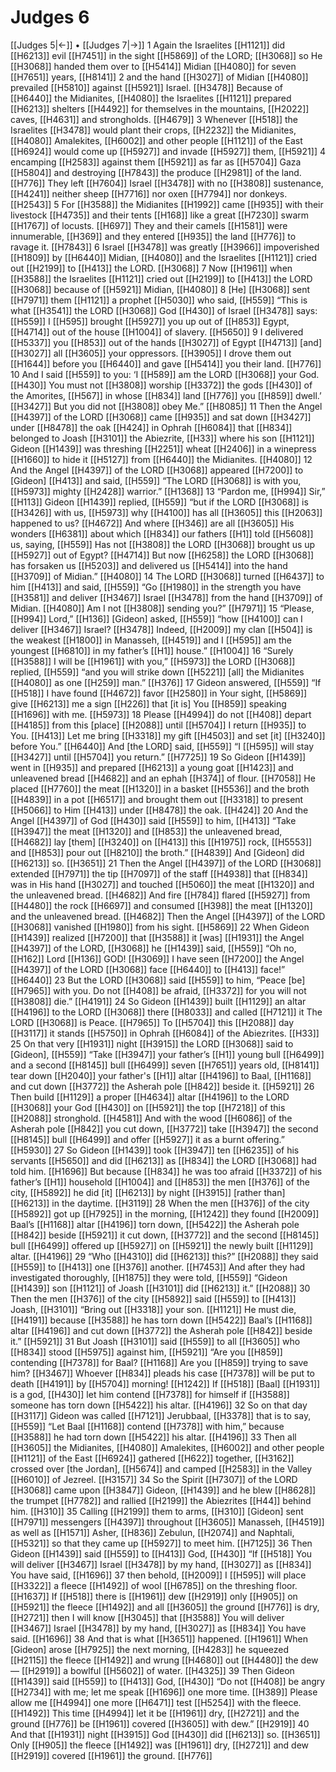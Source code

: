 # Judges 6
[[Judges 5|←]] • [[Judges 7|→]]
1 Again the Israelites [[H1121]] did [[H6213]] evil [[H7451]] in the sight [[H5869]] of the LORD; [[H3068]] so He [[H3068]] handed them over to [[H5414]] Midian [[H4080]] for seven [[H7651]] years, [[H8141]] 
2 and the hand [[H3027]] of Midian [[H4080]] prevailed [[H5810]] against [[H5921]] Israel. [[H3478]] Because of [[H6440]] the Midianites, [[H4080]] the Israelites [[H1121]] prepared [[H6213]] shelters [[H4492]] for themselves  in the mountains, [[H2022]] caves, [[H4631]] and strongholds. [[H4679]] 
3 Whenever [[H518]] the Israelites [[H3478]] would plant their crops, [[H2232]] the Midianites, [[H4080]] Amalekites, [[H6002]] and other people [[H1121]] of the East [[H6924]] would come up [[H5927]] and invade [[H5927]] them, [[H5921]] 
4 encamping [[H2583]] against them [[H5921]] as far as [[H5704]] Gaza [[H5804]] and destroying [[H7843]] the produce [[H2981]] of the land. [[H776]] They left [[H7604]] Israel [[H3478]] with no [[H3808]] sustenance, [[H4241]] neither sheep [[H7716]] nor oxen [[H7794]] nor donkeys. [[H2543]] 
5 For [[H3588]] the Midianites [[H1992]] came [[H935]] with their livestock [[H4735]] and their tents [[H168]] like a great [[H7230]] swarm [[H1767]] of locusts. [[H697]] They and their camels [[H1581]] were innumerable, [[H369]] and they entered [[H935]] the land [[H776]] to ravage it. [[H7843]] 
6 Israel [[H3478]] was greatly [[H3966]] impoverished [[H1809]] by [[H6440]] Midian, [[H4080]] and the Israelites [[H1121]] cried out [[H2199]] to [[H413]] the LORD. [[H3068]] 
7 Now [[H1961]] when [[H3588]] the Israelites [[H1121]] cried out [[H2199]] to [[H413]] the LORD [[H3068]] because of [[H5921]] Midian, [[H4080]] 
8 [He] [[H3068]] sent [[H7971]] them [[H1121]] a prophet [[H5030]] who said, [[H559]] “This is what [[H3541]] the LORD [[H3068]] God [[H430]] of Israel [[H3478]] says: [[H559]] I [[H595]] brought [[H5927]] you up out of [[H853]] Egypt, [[H4714]] out of the house [[H1004]] of slavery. [[H5650]] 
9 I delivered [[H5337]] you [[H853]] out of the hands [[H3027]] of Egypt [[H4713]] [and] [[H3027]] all [[H3605]] your oppressors. [[H3905]] I drove them out [[H1644]] before you [[H6440]] and gave [[H5414]] you  their land. [[H776]] 
10 And I said [[H559]] to you:  ‘I [[H589]] am the LORD [[H3068]] your God. [[H430]] You must not [[H3808]] worship [[H3372]] the gods [[H430]] of the Amorites, [[H567]] in whose [[H834]] land [[H776]] you [[H859]] dwell.’ [[H3427]] But you did not [[H3808]] obey Me.” [[H8085]] 
11 Then the Angel [[H4397]] of the LORD [[H3068]] came [[H935]] and sat down [[H3427]] under [[H8478]] the oak [[H424]] in Ophrah [[H6084]] that [[H834]] belonged to Joash [[H3101]] the Abiezrite, [[H33]] where his son [[H1121]] Gideon [[H1439]] was threshing [[H2251]] wheat [[H2406]] in a winepress [[H1660]] to hide it [[H5127]] from [[H6440]] the Midianites. [[H4080]] 
12 And the Angel [[H4397]] of the LORD [[H3068]] appeared [[H7200]] to [Gideon] [[H413]] and said, [[H559]] “The LORD [[H3068]] is with you, [[H5973]] mighty [[H2428]] warrior.” [[H1368]] 
13 “Pardon me, [[H994]] Sir,” [[H113]] Gideon [[H1439]] replied, [[H559]] “but if the LORD [[H3068]] is [[H3426]] with us, [[H5973]] why [[H4100]] has all [[H3605]] this [[H2063]] happened to us? [[H4672]] And where [[H346]] are all [[H3605]] His wonders [[H6381]] about which [[H834]] our fathers [[H1]] told [[H5608]] us,  saying, [[H559]] Has not [[H3808]] the LORD [[H3068]] brought us up [[H5927]] out of Egypt? [[H4714]] But now [[H6258]] the LORD [[H3068]] has forsaken us [[H5203]] and delivered us [[H5414]] into the hand [[H3709]] of Midian.” [[H4080]] 
14 The LORD [[H3068]] turned [[H6437]] to him [[H413]] and said, [[H559]] “Go [[H1980]] in the strength you have [[H3581]] and deliver [[H3467]] Israel [[H3478]] from the hand [[H3709]] of Midian. [[H4080]] Am I not [[H3808]] sending you?” [[H7971]] 
15 “Please, [[H994]] Lord,” [[H136]] [Gideon] asked, [[H559]] “how [[H4100]] can I deliver [[H3467]] Israel? [[H3478]] Indeed, [[H2009]] my clan [[H504]] is the weakest [[H1800]] in Manasseh, [[H4519]] and I [[H595]] am the youngest [[H6810]] in my father’s [[H1]] house.” [[H1004]] 
16 “Surely [[H3588]] I will be [[H1961]] with you,” [[H5973]] the LORD [[H3068]] replied, [[H559]] “and you will strike down [[H5221]] [all] the Midianites [[H4080]] as one [[H259]] man.” [[H376]] 
17 Gideon answered, [[H559]] “If [[H518]] I have found [[H4672]] favor [[H2580]] in Your sight, [[H5869]] give [[H6213]] me a sign [[H226]] that [it is] You [[H859]] speaking [[H1696]] with me. [[H5973]] 
18 Please [[H4994]] do not [[H408]] depart [[H4185]] from this [place] [[H2088]] until [[H5704]] I return [[H935]] to You. [[H413]] Let me bring [[H3318]] my gift [[H4503]] and set [it] [[H3240]] before You.” [[H6440]] And [the LORD] said, [[H559]] “I [[H595]] will stay [[H3427]] until [[H5704]] you return.” [[H7725]] 
19 So Gideon [[H1439]] went in [[H935]] and prepared [[H6213]] a young goat [[H1423]] and unleavened bread [[H4682]] and an ephah [[H374]] of flour. [[H7058]] He placed [[H7760]] the meat [[H1320]] in a basket [[H5536]] and the broth [[H4839]] in a pot [[H6517]] and brought them out [[H3318]] to present [[H5066]] to Him [[H413]] under [[H8478]] the oak. [[H424]] 
20 And the Angel [[H4397]] of God [[H430]] said [[H559]] to him, [[H413]] “Take [[H3947]] the meat [[H1320]] and [[H853]] the unleavened bread, [[H4682]] lay [them] [[H3240]] on [[H413]] this [[H1975]] rock, [[H5553]] and [[H853]] pour out [[H8210]] the broth.” [[H4839]] And [Gideon] did [[H6213]] so. [[H3651]] 
21 Then the Angel [[H4397]] of the LORD [[H3068]] extended [[H7971]] the tip [[H7097]] of the staff [[H4938]] that [[H834]] was in His hand [[H3027]] and touched [[H5060]] the meat [[H1320]] and the unleavened bread. [[H4682]] And fire [[H784]] flared [[H5927]] from [[H4480]] the rock [[H6697]] and consumed [[H398]] the meat [[H1320]] and the unleavened bread. [[H4682]] Then the Angel [[H4397]] of the LORD [[H3068]] vanished [[H1980]] from his sight. [[H5869]] 
22 When Gideon [[H1439]] realized [[H7200]] that [[H3588]] it [was] [[H1931]] the Angel [[H4397]] of the LORD, [[H3068]] he [[H1439]] said, [[H559]] “Oh no, [[H162]] Lord [[H136]] GOD! [[H3069]] I have seen [[H7200]] the Angel [[H4397]] of the LORD [[H3068]] face [[H6440]] to [[H413]] face!” [[H6440]] 
23 But the LORD [[H3068]] said [[H559]] to him,  “Peace [be] [[H7965]] with you.  Do not [[H408]] be afraid, [[H3372]] for you will not [[H3808]] die.” [[H4191]] 
24 So Gideon [[H1439]] built [[H1129]] an altar [[H4196]] to the LORD [[H3068]] there [[H8033]] and called [[H7121]] it  The LORD [[H3068]] is Peace. [[H7965]] To [[H5704]] this [[H2088]] day [[H3117]] it stands [[H5750]] in Ophrah [[H6084]] of the Abiezrites. [[H33]] 
25 On that very [[H1931]] night [[H3915]] the LORD [[H3068]] said to [Gideon], [[H559]] “Take [[H3947]] your father’s [[H1]] young bull [[H6499]] and a second [[H8145]] bull [[H6499]] seven [[H7651]] years old, [[H8141]] tear down [[H2040]] your father's [[H1]] altar [[H4196]] to Baal, [[H1168]] and cut down [[H3772]] the Asherah pole [[H842]] beside it. [[H5921]] 
26 Then build [[H1129]] a proper [[H4634]] altar [[H4196]] to the LORD [[H3068]] your God [[H430]] on [[H5921]] the top [[H7218]] of this [[H2088]] stronghold. [[H4581]] And with the wood [[H6086]] of the Asherah pole [[H842]] you cut down, [[H3772]] take [[H3947]] the second [[H8145]] bull [[H6499]] and offer [[H5927]] it as a burnt offering.” [[H5930]] 
27 So Gideon [[H1439]] took [[H3947]] ten [[H6235]] of his servants [[H5650]] and did [[H6213]] as [[H834]] the LORD [[H3068]] had told him. [[H1696]] But because [[H834]] he was too afraid [[H3372]] of his father’s [[H1]] household [[H1004]] and [[H853]] the men [[H376]] of the city, [[H5892]] he did [it] [[H6213]] by night [[H3915]] [rather than] [[H6213]] in the daytime. [[H3119]] 
28 When the men [[H376]] of the city [[H5892]] got up [[H7925]] in the morning, [[H1242]] they found [[H2009]] Baal’s [[H1168]] altar [[H4196]] torn down, [[H5422]] the Asherah pole [[H842]] beside [[H5921]] it cut down, [[H3772]] and the second [[H8145]] bull [[H6499]] offered up [[H5927]] on [[H5921]] the newly built [[H1129]] altar. [[H4196]] 
29 “Who [[H4310]] did [[H6213]] this?” [[H2088]] they said [[H559]] to [[H413]] one [[H376]] another. [[H7453]] And after they had investigated thoroughly, [[H1875]] they were told, [[H559]] “Gideon [[H1439]] son [[H1121]] of Joash [[H3101]] did [[H6213]] it.” [[H2088]] 
30 Then the men [[H376]] of the city [[H5892]] said [[H559]] to [[H413]] Joash, [[H3101]] “Bring out [[H3318]] your son. [[H1121]] He must die, [[H4191]] because [[H3588]] he has torn down [[H5422]] Baal’s [[H1168]] altar [[H4196]] and cut down [[H3772]] the Asherah pole [[H842]] beside it.” [[H5921]] 
31 But Joash [[H3101]] said [[H559]] to all [[H3605]] who [[H834]] stood [[H5975]] against him, [[H5921]] “Are you [[H859]] contending [[H7378]] for Baal? [[H1168]] Are you [[H859]] trying to save him? [[H3467]] Whoever [[H834]] pleads his case [[H7378]] will be put to death [[H4191]] by [[H5704]] morning! [[H1242]] If [[H518]] [Baal] [[H1931]] is a god, [[H430]] let him contend [[H7378]] for himself  if [[H3588]] someone has torn down [[H5422]] his altar. [[H4196]] 
32 So on that day [[H3117]] Gideon was called [[H7121]] Jerubbaal, [[H3378]] that is to say, [[H559]] “Let Baal [[H1168]] contend [[H7378]] with him,”  because [[H3588]] he had torn down [[H5422]] his altar. [[H4196]] 
33 Then all [[H3605]] the Midianites, [[H4080]] Amalekites, [[H6002]] and other people [[H1121]] of the East [[H6924]] gathered [[H622]] together, [[H3162]] crossed over [the Jordan], [[H5674]] and camped [[H2583]] in the Valley [[H6010]] of Jezreel. [[H3157]] 
34 So the Spirit [[H7307]] of the LORD [[H3068]] came upon [[H3847]] Gideon, [[H1439]] and he blew [[H8628]] the trumpet [[H7782]] and rallied [[H2199]] the Abiezrites [[H44]] behind him. [[H310]] 
35 Calling [[H2199]] them to arms, [[H310]] [Gideon] sent [[H7971]] messengers [[H4397]] throughout [[H3605]] Manasseh, [[H4519]] as well as [[H1571]] Asher, [[H836]] Zebulun, [[H2074]] and Naphtali, [[H5321]] so that they came up [[H5927]] to meet him. [[H7125]] 
36 Then Gideon [[H1439]] said [[H559]] to [[H413]] God, [[H430]] “If [[H518]] You will deliver [[H3467]] Israel [[H3478]] by my hand, [[H3027]] as [[H834]] You have said, [[H1696]] 
37 then behold, [[H2009]] I [[H595]] will place [[H3322]] a fleece [[H1492]] of wool [[H6785]] on the threshing floor. [[H1637]] If [[H518]] there is [[H1961]] dew [[H2919]] only [[H905]] on [[H5921]] the fleece [[H1492]] and all [[H3605]] the ground [[H776]] is dry, [[H2721]] then I will know [[H3045]] that [[H3588]] You will deliver [[H3467]] Israel [[H3478]] by my hand, [[H3027]] as [[H834]] You have said. [[H1696]] 
38 And that is what [[H3651]] happened. [[H1961]] When [Gideon] arose [[H7925]] the next morning, [[H4283]] he squeezed [[H2115]] the fleece [[H1492]] and wrung [[H4680]] out [[H4480]] the dew— [[H2919]] a bowlful [[H5602]] of water. [[H4325]] 
39 Then Gideon [[H1439]] said [[H559]] to [[H413]] God, [[H430]] “Do not [[H408]] be angry [[H2734]] with me;  let me speak [[H1696]] one more time. [[H389]] Please allow me [[H4994]] one more [[H6471]] test [[H5254]] with the fleece. [[H1492]] This time [[H4994]] let it be [[H1961]] dry, [[H2721]] and the ground [[H776]] be [[H1961]] covered [[H3605]] with dew.” [[H2919]] 
40 And that [[H1931]] night [[H3915]] God [[H430]] did [[H6213]] so. [[H3651]] Only [[H905]] the fleece [[H1492]] was [[H1961]] dry, [[H2721]] and dew [[H2919]] covered [[H1961]] the ground. [[H776]] 
